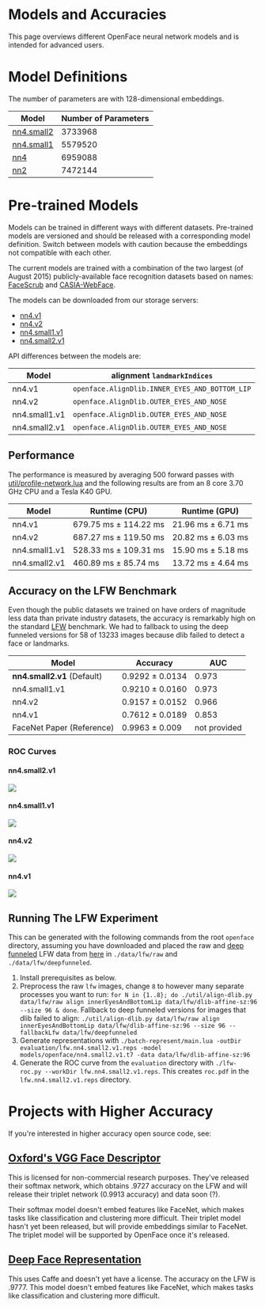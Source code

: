 # Models and Accuracies
This page overviews different OpenFace neural network models
and is intended for advanced users.

# Model Definitions

The number of parameters are with 128-dimensional embeddings.

| Model | Number of Parameters |
|---|---|
| [nn4.small2](https://github.com/cmusatyalab/openface/blob/master/models/openface/nn4.small2.def.lua) | 3733968 |
| [nn4.small1](https://github.com/cmusatyalab/openface/blob/master/models/openface/nn4.small1.def.lua) | 5579520 |
| [nn4](https://github.com/cmusatyalab/openface/blob/master/models/openface/nn4.def.lua) | 6959088 |
| [nn2](https://github.com/cmusatyalab/openface/blob/master/models/openface/nn2.def.lua) | 7472144 |

# Pre-trained Models
Models can be trained in different ways with different datasets.
Pre-trained models are versioned and should be released with
a corresponding model definition.
Switch between models with caution because the embeddings
not compatible with each other.

The current models are trained with a combination of the two largest
(of August 2015) publicly-available face recognition datasets based on names:
[FaceScrub](http://vintage.winklerbros.net/facescrub.html)
and [CASIA-WebFace](http://arxiv.org/abs/1411.7923).

The models can be downloaded from our storage servers:

+ [nn4.v1](http://openface-models.storage.cmusatyalab.org/nn4.v1.t7)
+ [nn4.v2](http://openface-models.storage.cmusatyalab.org/nn4.v2.t7)
+ [nn4.small1.v1](http://openface-models.storage.cmusatyalab.org/nn4.small1.v1.t7)
+ [nn4.small2.v1](http://openface-models.storage.cmusatyalab.org/nn4.small2.v1.t7)

API differences between the models are:

| Model  | alignment `landmarkIndices` |
|---|---|
| nn4.v1 | `openface.AlignDlib.INNER_EYES_AND_BOTTOM_LIP` |
| nn4.v2 | `openface.AlignDlib.OUTER_EYES_AND_NOSE` |
| nn4.small1.v1 | `openface.AlignDlib.OUTER_EYES_AND_NOSE` |
| nn4.small2.v1 | `openface.AlignDlib.OUTER_EYES_AND_NOSE` |

## Performance
The performance is measured by averaging 500 forward passes with
[util/profile-network.lua](https://github.com/cmusatyalab/openface/blob/master/util/profile-network.lua)
and the following results are from an 8 core 3.70 GHz CPU
and a Tesla K40 GPU.

| Model  | Runtime (CPU) | Runtime (GPU) |
|---|---|---|
| nn4.v1 | 679.75 ms &plusmn; 114.22 ms | 21.96 ms &plusmn; 6.71 ms |
| nn4.v2 |687.27 ms &plusmn; 119.50 ms | 20.82 ms &plusmn; 6.03 ms |
| nn4.small1.v1 | 528.33 ms &plusmn; 109.31 ms | 15.90 ms &plusmn; 5.18 ms |
| nn4.small2.v1 | 460.89 ms &plusmn; 85.74 ms | 13.72 ms &plusmn; 4.64 ms |


## Accuracy on the LFW Benchmark

Even though the public datasets we trained on have orders of magnitude less data
than private industry datasets, the accuracy is remarkably high
on the standard
[LFW](http://vis-www.cs.umass.edu/lfw/results.html)
benchmark.
We had to fallback to using the deep funneled versions for
58 of 13233 images because dlib failed to detect a face or landmarks.

| Model | Accuracy | AUC |
|---|---|---|
| **nn4.small2.v1** (Default) | 0.9292 &plusmn; 0.0134 | 0.973 |
| nn4.small1.v1 | 0.9210 &plusmn; 0.0160 | 0.973 |
| nn4.v2 | 0.9157 &plusmn; 0.0152 | 0.966 |
| nn4.v1 | 0.7612 &plusmn; 0.0189 | 0.853 |
| FaceNet Paper (Reference) | 0.9963 ± 0.009 | not provided |

### ROC Curves

#### nn4.small2.v1
![](https://raw.githubusercontent.com/cmusatyalab/openface/master/evaluation/lfw.nn4.small2.v1/roc.png)

#### nn4.small1.v1
![](https://raw.githubusercontent.com/cmusatyalab/openface/master/evaluation/lfw.nn4.small1.v1/roc.png)

#### nn4.v2
![](https://raw.githubusercontent.com/cmusatyalab/openface/master/evaluation/lfw.nn4.v2/roc.png)

#### nn4.v1
![](https://raw.githubusercontent.com/cmusatyalab/openface/master/evaluation/lfw.nn4.v1/roc.png)


## Running The LFW Experiment

This can be generated with the following commands from the root `openface`
directory, assuming you have downloaded and placed the raw and
[deep funneled](http://vis-www.cs.umass.edu/deep_funnel.html)
LFW data from [here](http://vis-www.cs.umass.edu/lfw/)
in `./data/lfw/raw` and `./data/lfw/deepfunneled`.

1. Install prerequisites as below.
2. Preprocess the raw `lfw` images, change `8` to however many
   separate processes you want to run:
   `for N in {1..8}; do ./util/align-dlib.py data/lfw/raw align innerEyesAndBottomLip data/lfw/dlib-affine-sz:96 --size 96 & done`.
   Fallback to deep funneled versions for images that dlib failed
   to align:
   `./util/align-dlib.py data/lfw/raw align innerEyesAndBottomLip data/lfw/dlib-affine-sz:96 --size 96 --fallbackLfw data/lfw/deepfunneled`
3. Generate representations with `./batch-represent/main.lua -outDir evaluation/lfw.nn4.small2.v1.reps -model models/openface/nn4.small2.v1.t7 -data data/lfw/dlib-affine-sz:96`
4. Generate the ROC curve from the `evaluation` directory with `./lfw-roc.py --workDir lfw.nn4.small2.v1.reps`.
   This creates `roc.pdf` in the `lfw.nn4.small2.v1.reps` directory.

# Projects with Higher Accuracy

If you're interested in higher accuracy open source code, see:

## [Oxford's VGG Face Descriptor](http://www.robots.ox.ac.uk/~vgg/software/vgg_face/)

This is licensed for non-commercial research purposes.
They've released their softmax network, which obtains .9727 accuracy
on the LFW and will release their triplet network (0.9913 accuracy)
and data soon (?).

Their softmax model doesn't embed features like FaceNet,
which makes tasks like classification and clustering more difficult.
Their triplet model hasn't yet been released, but will provide
embeddings similar to FaceNet.
The triplet model will be supported by OpenFace once it's released.

## [Deep Face Representation](https://github.com/AlfredXiangWu/face_verification_experiment)

This uses Caffe and doesn't yet have a license.
The accuracy on the LFW is .9777.
This model doesn't embed features like FaceNet,
which makes tasks like classification and clustering more difficult.
